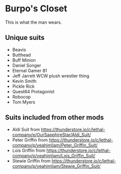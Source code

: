 # Burpo's Closet
This is what the man wears.

## Unique suits
- Beavis
- Butthead
- Buff Minion
- Daniel Songer
- Eternal Gamer 81
- Jeff Jarrett WCW plush wrestler thing
- Kevin Smith
- Pickle Rick
- Quest64 Protagonist
- Robocop
- Tom Myers
## Suits included from other mods
- Aldi Suit from https://thunderstore.io/c/lethal-company/p/OurSapphireStar/Aldi_Suit/
- Peter Griffin from https://thunderstore.io/c/lethal-company/p/yeahimliam/Peter_Griffin_Suit/
- Lois Griffin from https://thunderstore.io/c/lethal-company/p/yeahimliam/Lois_Griffin_Suit/
- Stewie Griffin from https://thunderstore.io/c/lethal-company/p/yeahimliam/Stewie_Griffin_Suit/
